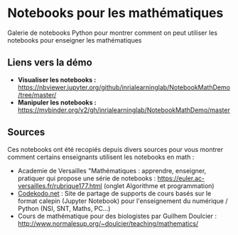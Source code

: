 # Notebooks pour les mathématiques

Galerie de notebooks Python pour montrer comment on peut utiliser les notebooks pour enseigner les mathématiques

## Liens vers la démo
- **Visualiser les notebooks :** https://nbviewer.jupyter.org/github/inrialearninglab/NotebookMathDemo/tree/master/
- **Manipuler les notebooks :** https://mybinder.org/v2/gh/inrialearninglab/NotebookMathDemo/master

## Sources
Ces notebooks ont été recopiés depuis divers sources pour vous montrer comment certains enseignants utilisent les notebooks en math :
- Academie de Versailles  "Mathématiques : apprendre, enseigner, pratiquer  qui propose une série de notebooks :  https://euler.ac-versailles.fr/rubrique177.html (onglet Algorithme et programmation)
- [Codekodo.net](https://www.codekodo.net/) : Site de partage de supports de cours basés sur le format calepin (Jupyter Notebook) pour l'enseignement du numérique / Python (NSI, SNT, Maths, PC...)
- Cours de mathématique pour des biologistes par Guilhem Doulcier : http://www.normalesup.org/~doulcier/teaching/mathematics/
